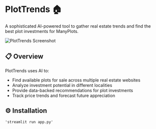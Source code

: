 # PlotTrends 🏠

A sophisticated AI-powered tool to gather real estate trends and find the best plot investments for ManyPlots.

![PlotTrends Screenshot](https://via.placeholder.com/800x400?text=PlotTrends+Screenshot)

## 📋 Overview

PlotTrends uses AI to:
- Find available plots for sale across multiple real estate websites
- Analyze investment potential in different localities
- Provide data-backed recommendations for plot investments
- Track price trends and forecast future appreciation

## ⚙️ Installation

    'streamlit run app.py'
